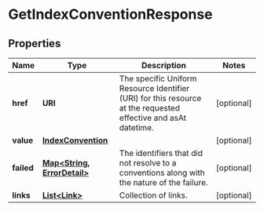 

# GetIndexConventionResponse


## Properties

Name | Type | Description | Notes
------------ | ------------- | ------------- | -------------
**href** | **URI** | The specific Uniform Resource Identifier (URI) for this resource at the requested effective and asAt datetime. |  [optional]
**value** | [**IndexConvention**](IndexConvention.md) |  |  [optional]
**failed** | [**Map&lt;String, ErrorDetail&gt;**](ErrorDetail.md) | The identifiers that did not resolve to a conventions along with the nature of the failure. |  [optional]
**links** | [**List&lt;Link&gt;**](Link.md) | Collection of links. |  [optional]



